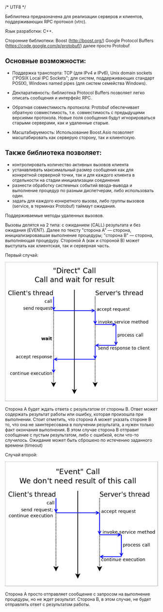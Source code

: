 ﻿/* UTF8 */

Библиотека предназначена для реализации серверов и клиентов, поддерживающих RPC протокол (vtrc). 

Язык разработки: С++.

Сторонние библиотеки: Boost (http://boost.org/) 
                      Google Protocol Buffers (https://code.google.com/p/protobuf/) далее просто Protobuf

## Основные возможности:

 * Поддержка транспорта: TCP (для IPv4 и IPv6), Unix domain sockets ("POSIX Local IPC Sockets"; для систем, поддерживающих стандарт POSIX), Windows named pipes (для систем семейства Windows). 
	
 * Декларативность: библиотека Protocol Buffers позволяет легко описать сообщения и интерфейс RPC.

 * Обратная совместимость протокола: Protobuf обеспечивает обратную совместимость, т.е. совместимость с предыдущими версиями протокола. Новые поля сообщения будут игнорироваться старыми серверами, как и удаленные старые.

 * Масштабируемость: Использование Boost.Asio позволяет масштабировать как серверую сторону, так и клиентскую. 

 ## Также библиотека позволяет:
    
 + контролировать количество активных вызовов клиента
 + устанавливать максимальный размер сообщения как для конкретной серверной точки, так и для каждого клиента в отдельности на стадии инициализации соединения 
 + разнести обработку системных событий ввода-вывода и выполнение процедур по разным диспетчерам, либо использовать один. 
 + задать для каждого конкретного вызова, либо группы вызовов (service, в терминах Protobuf) таймаут ожидания. 


Поддерживаемые методы удаленных вызовов. 

Вызовы делятся на 2 типа: с ожиданием (CALL) результата и без ожидания (EVENT). Далее по тексту "сторона A" — сторона, инициализировавшая выполнение процедуры; "сторона B" — сторона, выполняющая процедуру. Стороной A (как и стороной B) может выступать как клиентская, так и серверная часть.

Первый случай:

<img src="https://raw.githubusercontent.com/newenclave/vtrc-docs/master/img/call-direct.png" />

Cторона A будет ждать ответа с результатом от стороны B. Ответ может содержать результат работы или ошибку, которая произошла при выполнении. Стоит отметить, что сторона A может указать стороне B то, что она не заинтересована в получении результата, а нужен только факт окончания выполнения. В этом случае сторона B отправит сообщение с пустым результатом, либо с ошибкой, если что-то случилось. Ожидание может быть сброшено по истечению заданного времени (timeout)

Случай второй: 

<img src="https://raw.githubusercontent.com/newenclave/vtrc-docs/master/img/call-event.png" /> 

Cторона A просто отправляет сообщение с запросом на выполнение процедуры, но не ждет результат. Сторона B, в этом случае, не будет отправлять ответ с результатом работы. 
